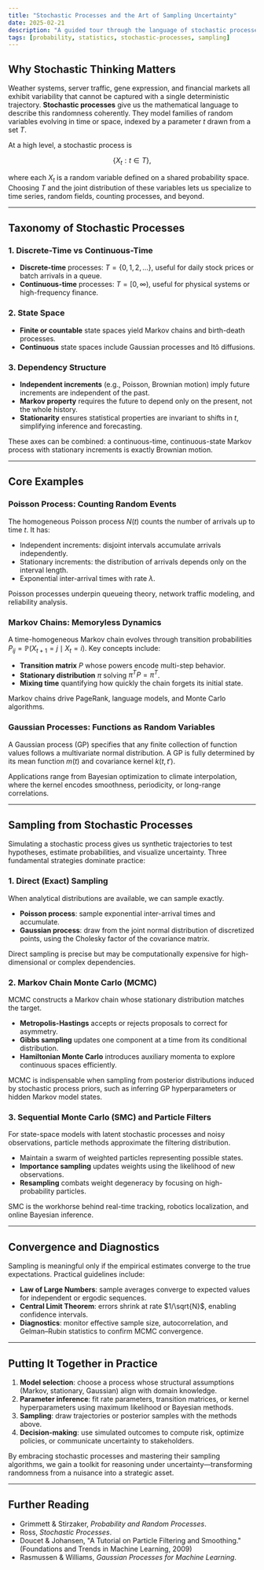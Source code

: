 ```yaml
---
title: "Stochastic Processes and the Art of Sampling Uncertainty"
date: 2025-02-21
description: "A guided tour through the language of stochastic processes, core examples, and the sampling algorithms that let us simulate uncertainty."
tags: [probability, statistics, stochastic-processes, sampling]
---
```


## Why Stochastic Thinking Matters

Weather systems, server traffic, gene expression, and financial markets all exhibit variability that cannot be captured with a single deterministic trajectory. **Stochastic processes** give us the mathematical language to describe this randomness coherently. They model families of random variables evolving in time or space, indexed by a parameter $t$ drawn from a set $T$.

At a high level, a stochastic process is

$$\{X_t : t \in T\},$$

where each $X_t$ is a random variable defined on a shared probability space. Choosing $T$ and the joint distribution of these variables lets us specialize to time series, random fields, counting processes, and beyond.

---

## Taxonomy of Stochastic Processes

### 1. Discrete-Time vs Continuous-Time
- **Discrete-time** processes: $T = \{0,1,2,\dots\}$, useful for daily stock prices or batch arrivals in a queue.
- **Continuous-time** processes: $T = [0,\infty)$, useful for physical systems or high-frequency finance.

### 2. State Space
- **Finite or countable** state spaces yield Markov chains and birth-death processes.
- **Continuous** state spaces include Gaussian processes and Itô diffusions.

### 3. Dependency Structure
- **Independent increments** (e.g., Poisson, Brownian motion) imply future increments are independent of the past.
- **Markov property** requires the future to depend only on the present, not the whole history.
- **Stationarity** ensures statistical properties are invariant to shifts in $t$, simplifying inference and forecasting.

These axes can be combined: a continuous-time, continuous-state Markov process with stationary increments is exactly Brownian motion.

---

## Core Examples

### Poisson Process: Counting Random Events
The homogeneous Poisson process $N(t)$ counts the number of arrivals up to time $t$. It has:
- Independent increments: disjoint intervals accumulate arrivals independently.
- Stationary increments: the distribution of arrivals depends only on the interval length.
- Exponential inter-arrival times with rate $\lambda$.

Poisson processes underpin queueing theory, network traffic modeling, and reliability analysis.

### Markov Chains: Memoryless Dynamics
A time-homogeneous Markov chain evolves through transition probabilities $P_{ij} = \mathbb{P}(X_{t+1} = j \mid X_t = i)$. Key concepts include:
- **Transition matrix** $P$ whose powers encode multi-step behavior.
- **Stationary distribution** $\pi$ solving $\pi^T P = \pi^T$.
- **Mixing time** quantifying how quickly the chain forgets its initial state.

Markov chains drive PageRank, language models, and Monte Carlo algorithms.

### Gaussian Processes: Functions as Random Variables
A Gaussian process (GP) specifies that any finite collection of function values follows a multivariate normal distribution. A GP is fully determined by its mean function $m(t)$ and covariance kernel $k(t, t')$.

Applications range from Bayesian optimization to climate interpolation, where the kernel encodes smoothness, periodicity, or long-range correlations.

---

## Sampling from Stochastic Processes

Simulating a stochastic process gives us synthetic trajectories to test hypotheses, estimate probabilities, and visualize uncertainty. Three fundamental strategies dominate practice:

### 1. Direct (Exact) Sampling
When analytical distributions are available, we can sample exactly.
- **Poisson process**: sample exponential inter-arrival times and accumulate.
- **Gaussian process**: draw from the joint normal distribution of discretized points, using the Cholesky factor of the covariance matrix.

Direct sampling is precise but may be computationally expensive for high-dimensional or complex dependencies.

### 2. Markov Chain Monte Carlo (MCMC)
MCMC constructs a Markov chain whose stationary distribution matches the target.
- **Metropolis-Hastings** accepts or rejects proposals to correct for asymmetry.
- **Gibbs sampling** updates one component at a time from its conditional distribution.
- **Hamiltonian Monte Carlo** introduces auxiliary momenta to explore continuous spaces efficiently.

MCMC is indispensable when sampling from posterior distributions induced by stochastic process priors, such as inferring GP hyperparameters or hidden Markov model states.

### 3. Sequential Monte Carlo (SMC) and Particle Filters
For state-space models with latent stochastic processes and noisy observations, particle methods approximate the filtering distribution.
- Maintain a swarm of weighted particles representing possible states.
- **Importance sampling** updates weights using the likelihood of new observations.
- **Resampling** combats weight degeneracy by focusing on high-probability particles.

SMC is the workhorse behind real-time tracking, robotics localization, and online Bayesian inference.

---

## Convergence and Diagnostics
Sampling is meaningful only if the empirical estimates converge to the true expectations. Practical guidelines include:
- **Law of Large Numbers**: sample averages converge to expected values for independent or ergodic sequences.
- **Central Limit Theorem**: errors shrink at rate $1/\sqrt{N}$, enabling confidence intervals.
- **Diagnostics**: monitor effective sample size, autocorrelation, and Gelman–Rubin statistics to confirm MCMC convergence.

---

## Putting It Together in Practice

1. **Model selection**: choose a process whose structural assumptions (Markov, stationary, Gaussian) align with domain knowledge.
2. **Parameter inference**: fit rate parameters, transition matrices, or kernel hyperparameters using maximum likelihood or Bayesian methods.
3. **Sampling**: draw trajectories or posterior samples with the methods above.
4. **Decision-making**: use simulated outcomes to compute risk, optimize policies, or communicate uncertainty to stakeholders.

By embracing stochastic processes and mastering their sampling algorithms, we gain a toolkit for reasoning under uncertainty—transforming randomness from a nuisance into a strategic asset.

---

## Further Reading
- Grimmett & Stirzaker, *Probability and Random Processes*.
- Ross, *Stochastic Processes*.
- Doucet & Johansen, "A Tutorial on Particle Filtering and Smoothing." (Foundations and Trends in Machine Learning, 2009)
- Rasmussen & Williams, *Gaussian Processes for Machine Learning*.

